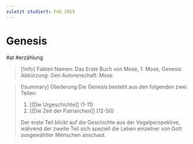 ```yaml
---
zuletzt studiert: Feb 2025
---
```

# Genesis

#at #erzählung

> [!info] Fakten
> Namen: Das Erste Buch von Mose, 1. Mose, Genesis
> Abkürzung: Gen
> Autorenschaft: Mose

> [!summary] Gliederung
> Die Genesis besteht aus den folgenden zwei Teilen:
> 1. [[Die Urgeschichte]] (1-11)
> 2. [[Die Zeit der Patriarchen]] (12-50)
> 
> Der erste Teil blickt auf die Geschichte aus der Vogelperspektive, während der zweite Teil sich speziell die Leben einzelner von Gott ausgewählter Menschen anschaut.


